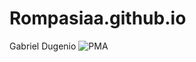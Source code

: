 # Rompasiaa.github.io
Gabriel Dugenio
![PMA](https://upload.wikimedia.org/wikipedia/commons/thumb/7/7f/Philippine_Military_Academy_%28PMA%29.svg/150px-Philippine_Military_Academy_%28PMA%29.svg.png)
